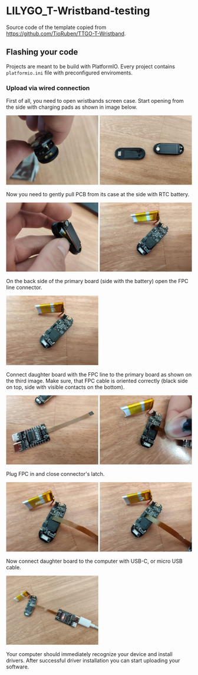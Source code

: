 # LILYGO_T-Wristband-testing

Source code of the template copied from https://github.com/TioRuben/TTGO-T-Wristband. 

## Flashing your code
Projects are meant to be build with PlatformIO. 
Every project contains `platformio.ini` file with preconfigured enviroments.

### Upload via wired connection
First of all, you need to open wristbands screen case.
Start opening from the side with charging pads as shown in image below.

<img src="_guide/img/wired_upload-1.jpg" alt="Wristband dissassembly 1" width="250"/> <img src="_guide/img/wired_upload-2.jpg" alt="Wristband dissassembly 2" width="250"/>

Now you need to gently pull PCB from its case at the side with RTC battery.

<img src="_guide/img/wired_upload-3.jpg" alt="PCB 1" width="250"/> <img src="_guide/img/wired_upload-4.jpg" alt="PCB 2" width="250"/>

On the back side of the primary board (side with the battery) open the FPC line connector.

<img src="_guide/img/wired_upload-5.jpg" alt="FPC 1" width="250"/> 

Connect daughter board with the FPC line to the primary board as shown on the third image.
Make sure, that FPC cable is oriented correctly (black side on top, side with visible contacts on the bottom).

<img src="_guide/img/wired_upload-6.jpg" alt="Daughter board" width="250"/> <img src="_guide/img/wired_upload-7.jpg" alt="FPC 2" width="250"/>

Plug FPC in and close connector's latch.

<img src="_guide/img/wired_upload-8.jpg" alt="FPC 3" width="250"/> <img src="_guide/img/wired_upload-9.jpg" alt="FPC 4" width="250"/>

Now connect daughter board to the computer with USB-C, or micro USB cable.

<img src="_guide/img/wired_upload-10.jpg" alt="USB" width="250"/> 

Your computer should immediately recognize your device and install drivers.
After successful driver installation you can start uploading your software.